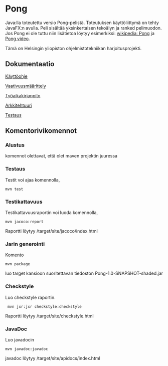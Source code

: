 # Pong 

Java:lla toteutettu versio Pong-pelistä. Toteutuksen käyttöliittymä on tehty JavaFX:n avulla. Peli sisältää yksinkertaisen tekoälyn ja ranked pelimuodon. Jos Pong ei ole tuttu niin lisätietoa löytyy esimerkiksi: [wikipedia: Pong](https://en.wikipedia.org/wiki/Pong) ja [Pong video](https://www.youtube.com/watch?v=e4VRgY3tkh0). 

Tämä on Helsingin yliopiston ohjelmistotekniikan harjoitusprojekti.

## Dokumentaatio

[Käyttöohje](https://github.com/SkarpAnton/OtPong/blob/master/dokumentaatio/kayttoohje.md)

[Vaativuusmäärittely](https://github.com/SkarpAnton/ot-harjoitustyo/blob/master/dokumentaatio/maarittelydokumentti.md)

[Työaikakirjanpito](https://github.com/SkarpAnton/ot-harjoitustyo/blob/master/dokumentaatio/tuntikirjanpito.md)

[Arkkitehtuuri](https://github.com/SkarpAnton/OtPong/blob/master/dokumentaatio/arkkitehtuuri.md)

[Testaus](https://github.com/SkarpAnton/OtPong/blob/master/dokumentaatio/testaus.md)

## Komentorivikomennot

### Alustus

komennot olettavat, että olet maven projektin juuressa

### Testaus

Testit voi ajaa komennolla,

```
mvn test
```

### Testikattavuus

Testikattavuusraportin voi luoda komennolla, 
```
mvn jacoco:report
```
Raportti löytyy /target/site/jacoco/index.html

### Jarin generointi

Komento

```
mvn package
```
luo target kansioon suoritettavan tiedoston  Pong-1.0-SNAPSHOT-shaded.jar

### Checkstyle

Luo checkstyle raportin.

```
 mvn jxr:jxr checkstyle:checkstyle
```
Raportti löytyy /target/site/checkstyle.html

### JavaDoc

Luo javadocin

```
mvn javadoc:javadoc
```

javadoc löytyy /target/site/apidocs/index.html

